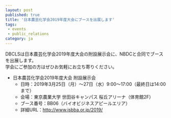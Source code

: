 ```yaml
---
layout: post
published: true
title: '日本農芸化学会2019年度大会にブースを出展します'
tags:
 - events
 - public_relations
category: ja
---
```

DBCLSは日本農芸化学会2019年度大会の附設展示会に、NBDCと合同でブースを出展します。  
学会にご参加の方はぜひお気軽にお立ち寄りください。

- 日本農芸化学会2019年度大会 附設展示会  
  - 日時：2019年3月25日（月）～27日（水）9:00～17:00（最終日は14:00まで）
  - 会場：東京農業大学 世田谷キャンパス 桜丘アリーナ（体育館2F）
  - ブース番号：BB06（バイオビジネスアピールエリア）
  - 詳細URL：http://www.jsbba.or.jp/2019/
